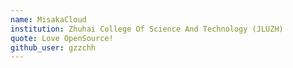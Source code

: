 ```yaml
---
name: MisakaCloud
institution: Zhuhai College Of Science And Technology (JLUZH)
quote: Love OpenSource!
github_user: gzzchh
---
```

